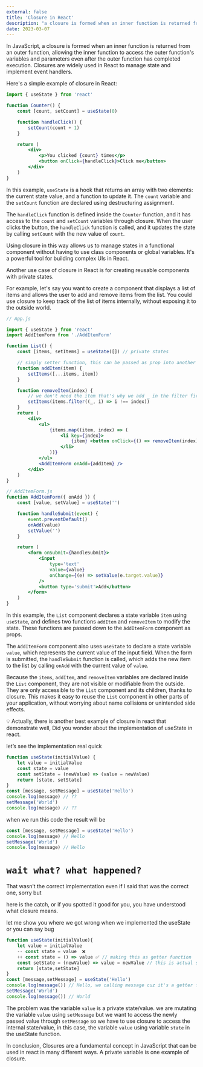 ```yaml
---
external: false
title: 'Closure in React'
description: "a closure is formed when an inner function is returned from an outer function, allowing the inner function to access the outer function's variables and parameters even after the outer function has completed execution."
date: 2023-03-07
---
```


In JavaScript, a closure is formed when an inner function is returned from an outer function, allowing the inner function to access the outer function's variables and parameters even after the outer function has completed execution. Closures are widely used in React to manage state and implement event handlers.

Here's a simple example of closure in React:

```jsx
import { useState } from 'react'

function Counter() {
	const [count, setCount] = useState(0)

	function handleClick() {
		setCount(count + 1)
	}

	return (
		<div>
			<p>You clicked {count} times</p>
			<button onClick={handleClick}>Click me</button>
		</div>
	)
}
```

In this example, `useState` is a hook that returns an array with two elements: the current state value, and a function to update it. The `count` variable and the `setCount` function are declared using destructuring assignment.

The `handleClick` function is defined inside the `Counter` function, and it has access to the `count` and `setCount` variables through closure. When the user clicks the button, the `handleClick` function is called, and it updates the state by calling `setCount` with the new value of `count`.

Using closure in this way allows us to manage states in a functional component without having to use class components or global variables. It's a powerful tool for building complex UIs in React.

Another use case of closure in React is for creating reusable components with private states.

For example, let's say you want to create a component that displays a list of items and allows the user to add and remove items from the list. You could use closure to keep track of the list of items internally, without exposing it to the outside world.

```jsx
// App.js

import { useState } from 'react'
import AddItemForm from './AddItemForm'

function List() {
	const [items, setItems] = useState([]) // private states

	// simply setter function, this can be passed as prop into another component for modifying internal state without exposing the internal state values
	function addItem(item) {
		setItems([...items, item])
	}

	function removeItem(index) {
		// we don't need the item that's why we add _ in the filter first parameter.
		setItems(items.filter((_, i) => i !== index))
	}
	return (
		<div>
			<ul>
				{items.map((item, index) => (
					<li key={index}>
						{item} <button onClick={() => removeItem(index)}>Remove</button>
					</li>
				))}
			</ul>
			<AddItemForm onAdd={addItem} />
		</div>
	)
}
```

```jsx
// AddItemForm.js
function AddItemForm({ onAdd }) {
	const [value, setValue] = useState('')

	function handleSubmit(event) {
		event.preventDefault()
		onAdd(value)
		setValue('')
	}

	return (
		<form onSubmit={handleSubmit}>
			<input
				type='text'
				value={value}
				onChange={(e) => setValue(e.target.value)}
			/>
			<button type='submit'>Add</button>
		</form>
	)
}
```

In this example, the `List` component declares a state variable `item` using `useState`, and defines two functions `addItem` and `removeItem` to modify the state. These functions are passed down to the `AddItemForm` component as props.

The `AddItemForm` component also uses `useState` to declare a state variable `value`, which represents the current value of the input field. When the form is submitted, the `handleSubmit` function is called, which adds the new item to the list by calling `onAdd` with the current value of `value`.

Because the `items`, `addItem`, and `removeItem` variables are declared inside the `List` component, they are not visible or modifiable from the outside. They are only accessible to the `List` component and its children, thanks to closure. This makes it easy to reuse the `List` component in other parts of your application, without worrying about name collisions or unintended side effects.

<aside>
💡 Actually, there is another best example of closure in react that demonstrate well,             Did you wonder about the implementation of useState in react.

</aside>

let’s see the implementation real quick

```jsx
function useState(initialValue) {
	let value = initialValue
	const state = value
	const setState = (newValue) => (value = newValue)
	return [state, setState]
}
const [message, setMessage] = useState('Hello')
console.log(message) // ??
setMessage('World')
console.log(message) // ??
```

when we run this code the result will be

```jsx
const [message, setMessage] = useState('Hello')
console.log(message) // Hello
setMessage('World')
console.log(message) // Hello
```

# `wait what? what happened?`

That wasn’t the correct implementation even if I said that was the correct one, sorry but

here is the catch, or if you spotted it good for you, you have understood what closure means.

let me show you where we got wrong when we implemented the useState or you can say bug

```jsx
function useState(initialValue){
	let value = initialValue
	-- const state = value  ❌
	++ const state = () => value ✅ // making this as getter function
	const setState = (newValue) => value = newValue // this is actual setter function
	return [state,setState]
}
const [message,setMessage] = useState('Hello')
console.log(message()) // Hello, we calling message cuz it's a getter function now
setMessage('World')
console.log(message()) // World
```

The problem was the variable `value` is a private state/value. we are mutating the variable `value` using `setMessage` but we want to access the newly passed value through `setMessage` so we have to use closure to access the internal state/value, in this case, the variable `value` using variable `state` in the useState function.

In conclusion, Closures are a fundamental concept in JavaScript that can be used in react in many different ways. A private variable is one example of closure.
